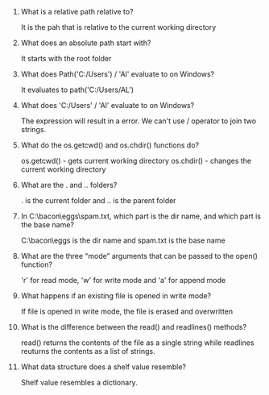 1. What is a relative path relative to?
	
	It is the pah that is relative to the current working directory

2. What does an absolute path start with?	

	It starts with the root folder

3. What does Path('C:/Users') / 'Al' evaluate to on Windows?
		
	It evaluates to path('C:/Users/AL')

4. What does 'C:/Users' / 'Al' evaluate to on Windows?

	The expression will result in a error. We can't use / operator to join two strings.

5. What do the os.getcwd() and os.chdir() functions do?

	os.getcwd() - gets current working directory
	os.chdir()  - changes the current working directory

6. What are the . and .. folders?

	. is the current folder and .. is the parent folder

7. In C:\bacon\eggs\spam.txt, which part is the dir name, and which part is the base name?

	C:\bacon\eggs is the dir name and  spam.txt is the base name

8. What are the three “mode” arguments that can be passed to the open() function?

	'r' for read mode, 'w' for write mode and 'a' for append mode	

9. What happens if an existing file is opened in write mode?
	
	If file is opened in write mode, the file is erased and overwritten

10. What is the difference between the read() and readlines() methods?

	read() returns the contents of the file as a single string while readlines reuturns the	contents as a list of strings.

11. What data structure does a shelf value resemble?

	Shelf value resembles a dictionary.
	
